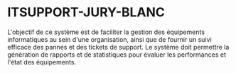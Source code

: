 # ITSUPPORT-JURY-BLANC
L'objectif de ce système est de faciliter la gestion des équipements informatiques au sein d'une organisation, ainsi que de fournir un suivi efficace des pannes et des tickets de support. Le système doit permettre la génération de rapports et de statistiques pour évaluer les performances et l'état des équipements.
